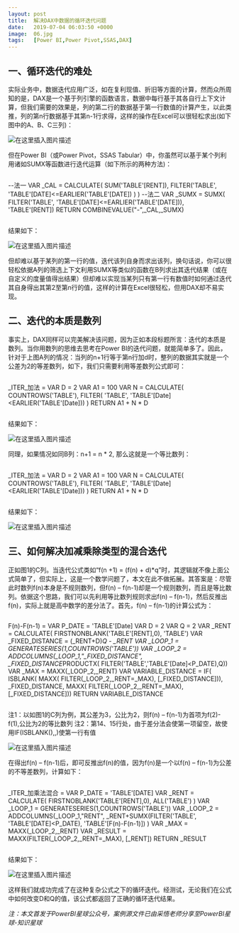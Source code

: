 ```yaml
---
layout: post
title:  解决DAX中数据的循环迭代问题
date:   2019-07-04 06:03:50 +0000
image:  06.jpg
tags:   [Power BI,Power Pivot,SSAS,DAX]
---
```


一、循环迭代的难处
-----

实际业务中，数据迭代应用广泛，如在复利现值、折旧等方面的计算，然而众所周知的是，DAX是一个基于列引擎的函数语言，数据中每行基于其各自行上下文计算，但我们需要的效果是，列的第二行的数据基于第一行数值的计算产生，以此类推，列的第n行数据基于其第n-1行求得，这样的操作在Excel可以很轻松求出(如下图中的A、B、C三列)：

![在这里插入图片描述](https://img-blog.csdnimg.cn/20191129192558511.png?x-oss-process=image/watermark,type_ZmFuZ3poZW5naGVpdGk,shadow_10,text_d3d3LmQtYmkudGVjaA==,size_16,color_FFFFFF,t_70)

但在Power BI（或Power Pivot，SSAS Tabular）中，你虽然可以基于某个列利用诸如SUMX等函数进行迭代运算（如下所示的两种方法)：

>```Python
--法一
VAR _CAL = 
    CALCULATE(
        SUM('TABLE'[RENT]),
        FILTER('TABLE',
        'TABLE'[DATE]<=EARLIER('TABLE'[DATE])
        )
    )
--法二
VAR _SUMX = 
    SUMX(
        FILTER('TABLE',
        'TABLE'[DATE]<=EARLIER('TABLE'[DATE])),
        'TABLE'[RENT])
    RETURN COMBINEVALUE("-",_CAL,_SUMX)
>```

结果如下：

![在这里插入图片描述](https://img-blog.csdnimg.cn/20191129192615580.png?x-oss-process=image/watermark,type_ZmFuZ3poZW5naGVpdGk,shadow_10,text_d3d3LmQtYmkudGVjaA==,size_16,color_FFFFFF,t_70)

但却难以基于某列的第一行的值，迭代该列自身而求出该列，换句话说，你可以很轻松依据A列的筛选上下文利用SUMX等类似的函数在B列求出其迭代结果（或在自定义的度量值得出结果）但却难以实现当某列只有第一行有数值时如何通过迭代其自身得出其第2至第n行的值，这样的计算在Excel很轻松，但用DAX却不易实现。

二、迭代的本质是数列
-----

事实上，DAX同样可以完美解决该问题，因为正如本段标题所言：迭代的本质是数列。当你用数列的思维去思考在Power BI的迭代问题，就能简单多了。因此，针对于上图A列的情况：当列的n+1行等于第n行加d时，整列的数据其实就是一个公差为2的等差数列，如下，我们只需要利用等差数列公式即可：

>```Python
_ITER_加法 = 
VAR D = 2
VAR A1 = 100
VAR N = 
CALCULATE(
    COUNTROWS('TABLE'),
    FILTER(
        'TABLE',
        'TABLE'[Date]<EARLIER('TABLE'[Date]))
)
RETURN
A1 + N * D  
>```

结果如下：

![在这里插入图片描述](https://img-blog.csdnimg.cn/20191129192625374.png?x-oss-process=image/watermark,type_ZmFuZ3poZW5naGVpdGk,shadow_10,text_d3d3LmQtYmkudGVjaA==,size_16,color_FFFFFF,t_70)

同理，如果情况如同B列：n+1 = n * 2, 那么这就是一个等比数列：

>```Python
_ITER_加法 = 
VAR D = 2
VAR A1 = 100
VAR N = 
CALCULATE(
    COUNTROWS('TABLE'),
    FILTER(
        'TABLE',
        'TABLE'[Date]<EARLIER('TABLE'[Date]))
)
RETURN
A1 + N * D  
>```

结果如下：

![在这里插入图片描述](https://img-blog.csdnimg.cn/2019112919263540.png?x-oss-process=image/watermark,type_ZmFuZ3poZW5naGVpdGk,shadow_10,text_d3d3LmQtYmkudGVjaA==,size_16,color_FFFFFF,t_70)

三、如何解决加减乘除类型的混合迭代
-----

正如图1的C列。当迭代公式类如“f(n +1) = (f(n) + d)*q”时，其逻辑就不像上面公式简单了，但实际上，这是一个数学问题了，本文在此不做拓展。其答案是：尽管此时数列f(n)本身是不规则数列，但f(n) – f(n-1)却是一个规则数列，而且是等比数列。依据这个思路，我们可以先利用等比数列规则求出f(n) – f(n-1)，然后反推出f(n)，实际上就是高中数学的差分法了。首先，f(n) – f(n-1)的计算公式为：

>```Python
F(n)-F(n-1) = 
VAR P_DATE = 'TABLE'[Date]
VAR D = 2
VAR Q = 2
VAR _RENT = 
    CALCULATE(
        FIRSTNONBLANK('TABLE'[RENT],0),
        'TABLE')
VAR _FIXED_DISTANCE = (_RENT+D)*Q - _RENT
VAR _LOOP_1 = GENERATESERIES(1,COUNTROWS('TABLE'))
VAR _LOOP_2 = 
    ADDCOLUMNS(_LOOP_1,"_FIXED_DISTANCE",
        _FIXED_DISTANCE*PRODUCTX(
            FILTER('TABLE','TABLE'[Date]<P_DATE),Q))
VAR _MAX = MAXX(_LOOP_2,_RENT)
VAR VARIABLE_DISTANCE = 
    IF(
        ISBLANK(
            MAXX(
                FILTER(_LOOP_2,_RENT=_MAX),
                [_FIXED_DISTANCE])),
        _FIXED_DISTANCE,
        MAXX(
            FILTER(_LOOP_2,_RENT=_MAX),
            [_FIXED_DISTANCE]))
RETURN
VARIABLE_DISTANCE
>```

注1：以如图1的C列为例，其公差为3，公比为2，则f(n) – f(n-1)为首项为f(2)-f(1),公比为2的等比数列
注2：第14、15行处，由于差分法会使第一项留空，故使用IF(ISBLANK(),,)使第一行有值

![在这里插入图片描述](https://img-blog.csdnimg.cn/20191129192645754.png?x-oss-process=image/watermark,type_ZmFuZ3poZW5naGVpdGk,shadow_10,text_d3d3LmQtYmkudGVjaA==,size_16,color_FFFFFF,t_70)

在得出f(n) – f(n-1)后，即可反推出f(n)的值，因为f(n)是一个以f(n) – f(n-1)为公差的不等差数列，计算如下：

>```Python
_ITER_加乘法混合 = 
VAR P_DATE = 'TABLE'[DATE]
VAR _RENT = 
    CALCULATE(
        FIRSTNOBLANK('TABLE'[RENT],0),
        ALL('TABLE')
    )
VAR _LOOP_1 = GENERATESERIES(1,COUNTROWS('TABLE'))
VAR _LOOP_2 = 
    ADDCOLUMNS(_LOOP_1,"RENT",
    _RENT+SUMX(FILTER('TABLE',
    'TABLE'[DATE]<P_DATE),
    'TABLE'[F(n)-F(n-1)])
    )
VAR _MAX = MAXX(_LOOP_2,_RENT)
VAR _RESULT = 
    MAXX(FILTER(_LOOP_2,_RENT=_MAX),
    [_RENT])
RETURN _RESULT
>```

结果如下：

![在这里插入图片描述](https://img-blog.csdnimg.cn/20191129192653470.png?x-oss-process=image/watermark,type_ZmFuZ3poZW5naGVpdGk,shadow_10,text_d3d3LmQtYmkudGVjaA==,size_16,color_FFFFFF,t_70)

这样我们就成功完成了在这种复杂公式之下的循环迭代。经测试，无论我们在公式中如何改变D和Q的值，该公式都返回了正确的循环迭代结果。

*注：本文首发于PowerBI星球公众号，案例源文件已由采悟老师分享至PowerBI星球-知识星球*